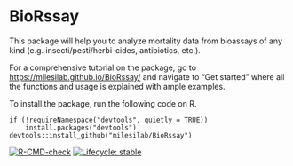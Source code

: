 BioRssay
========

This package will help you to analyze mortality data from bioassays of
any kind (e.g. insecti/pesti/herbi-cides, antibiotics, etc.).

For a comprehensive tutorial on the package, go to
<a href="https://milesilab.github.io/BioRssay/" class="uri">https://milesilab.github.io/BioRssay/</a>
and navigate to “Get started” where all the functions and usage is
explained with ample examples.

To install the package, run the following code on R.

    if (!requireNamespace("devtools", quietly = TRUE)) 
        install.packages("devtools") 
    devtools::install_github("milesilab/BioRssay")

<!-- badges: start -->

[![R-CMD-check](https://github.com/milesilab/BioRssay/workflows/R-CMD-check/badge.svg)](https://github.com/milesilab/BioRssay/actions)
[![Lifecycle:
stable](https://img.shields.io/badge/lifecycle-stable-brightgreen.svg)](https://www.tidyverse.org/lifecycle/#stable)
<!-- badges: end -->
